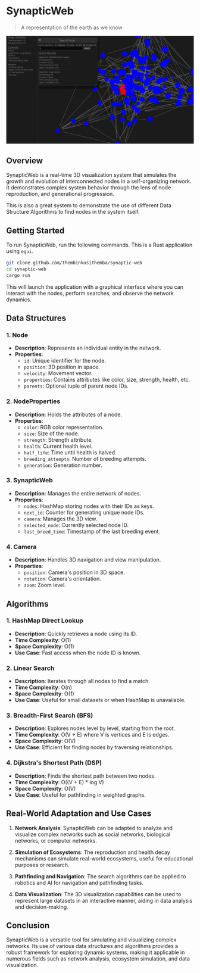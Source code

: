 # SynapticWeb

> A representation of the earth as we know

<p align="start">
    <img src="./assets/main.png" alt="glow" />
</p>

## Overview

SynapticWeb is a real-time 3D visualization system that simulates the growth and evolution of interconnected nodes in a self-organizing network. It demonstrates complex system behavior through the lens of node reproduction, and generational progression.

This is also a great system to demonstrate the use of different Data Structure Algorithms to find nodes in the system itself.

## Getting Started

To run SynapticWeb, run the following commands. This is a Rust application using `egui`.

```bash
git clone github.com/ThembinkosiThemba/synaptic-web
cd synaptic-web
cargo run
```

This will launch the application with a graphical interface where you can interact with the nodes, perform searches, and observe the network dynamics.

## Data Structures

### 1. **Node**

- **Description**: Represents an individual entity in the network.
- **Properties**:
  - `id`: Unique identifier for the node.
  - `position`: 3D position in space.
  - `velocity`: Movement vector.
  - `properties`: Contains attributes like color, size, strength, health, etc.
  - `parents`: Optional tuple of parent node IDs.

### 2. **NodeProperties**

- **Description**: Holds the attributes of a node.
- **Properties**:
  - `color`: RGB color representation.
  - `size`: Size of the node.
  - `strength`: Strength attribute.
  - `health`: Current health level.
  - `half_life`: Time until health is halved.
  - `breeding_attempts`: Number of breeding attempts.
  - `generation`: Generation number.

### 3. **SynapticWeb**

- **Description**: Manages the entire network of nodes.
- **Properties**:
  - `nodes`: HashMap storing nodes with their IDs as keys.
  - `next_id`: Counter for generating unique node IDs.
  - `camera`: Manages the 3D view.
  - `selected_node`: Currently selected node ID.
  - `last_breed_time`: Timestamp of the last breeding event.

### 4. **Camera**

- **Description**: Handles 3D navigation and view manipulation.
- **Properties**:
  - `position`: Camera's position in 3D space.
  - `rotation`: Camera's orientation.
  - `zoom`: Zoom level.

## Algorithms

### 1. **HashMap Direct Lookup**

- **Description**: Quickly retrieves a node using its ID.
- **Time Complexity**: O(1)
- **Space Complexity**: O(1)
- **Use Case**: Fast access when the node ID is known.

### 2. **Linear Search**

- **Description**: Iterates through all nodes to find a match.
- **Time Complexity**: O(n)
- **Space Complexity**: O(1)
- **Use Case**: Useful for small datasets or when HashMap is unavailable.

### 3. **Breadth-First Search (BFS)**

- **Description**: Explores nodes level by level, starting from the root.
- **Time Complexity**: O(V + E) where V is vertices and E is edges.
- **Space Complexity**: O(V)
- **Use Case**: Efficient for finding nodes by traversing relationships.

### 4. **Dijkstra's Shortest Path (DSP)**

- **Description**: Finds the shortest path between two nodes.
- **Time Complexity**: O((V + E) \* log V)
- **Space Complexity**: O(V)
- **Use Case**: Useful for pathfinding in weighted graphs.

## Real-World Adaptation and Use Cases

1. **Network Analysis**: SynapticWeb can be adapted to analyze and visualize complex networks such as social networks, biological networks, or computer networks.

2. **Simulation of Ecosystems**: The reproduction and health decay mechanisms can simulate real-world ecosystems, useful for educational purposes or research.

3. **Pathfinding and Navigation**: The search algorithms can be applied to robotics and AI for navigation and pathfinding tasks.

4. **Data Visualization**: The 3D visualization capabilities can be used to represent large datasets in an interactive manner, aiding in data analysis and decision-making.

## Conclusion

SynapticWeb is a versatile tool for simulating and visualizing complex networks. Its use of various data structures and algorithms provides a robust framework for exploring dynamic systems, making it applicable in numerous fields such as network analysis, ecosystem simulation, and data visualization.
